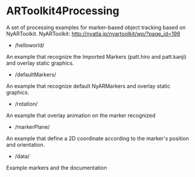 # ARToolkit4Processing

A set of processing examples for marker-based object tracking based on NyARToolkit.
NyARToolkit: http://nyatla.jp/nyartoolkit/wp/?page_id=198

- /helloworld/

An example that recognize the Imported Markers (patt.hiro and patt.kanji) and overlay static graphics.

- /defaultMarkers/

An example that recognize default NyARMarkers and overlay static graphics.

- /rotation/

An example that overlay animation on the marker recognized

- /markerPlane/

An example that define a 2D coordinate according to the marker's position and orientation.

- /data/

Example markers and the documentation
